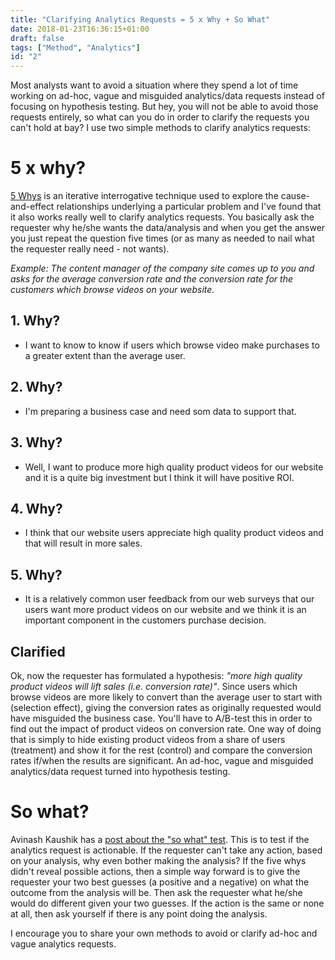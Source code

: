 ```yaml
---
title: "Clarifying Analytics Requests = 5 x Why + So What"
date: 2018-01-23T16:36:15+01:00
draft: false
tags: ["Method", "Analytics"]
id: "2"
---
```


Most analysts want to avoid a situation where they spend a lot of time working on ad-hoc, vague and misguided analytics/data requests instead of focusing on hypothesis testing. But hey, you will not be able to avoid those requests entirely, so what can you do in order to clarify the requests you can't hold at bay? I use two simple methods to clarify analytics requests:

# 5 x why?

[5 Whys](https://en.wikipedia.org/wiki/5_Whys?lipi=urn%3Ali%3Apage%3Ad_flagship3_pulse_read%3B9ooMqnfoT3KI6bkNmvRHFw%3D%3D) is an iterative interrogative technique used to explore the cause-and-effect relationships underlying a particular problem and I've found that it also works really well to clarify analytics requests. You basically ask the requester why he/she wants the data/analysis and when you get the answer you just repeat the question five times (or as many as needed to nail what the requester really need - not wants).

*Example: The content manager of the company site comes up to you and asks for the average conversion rate and the conversion rate for the customers which browse videos on your website.*

## 1. Why?

- I want to know to know if users which browse video make purchases to a greater extent than the average user.

## 2. Why?

- I'm preparing a business case and need som data to support that.

## 3. Why?

- Well, I want to produce more high quality product videos for our website and it is a quite big investment but I think it will have positive ROI.

## 4. Why?

- I think that our website users appreciate high quality product videos and that will result in more sales.

## 5. Why?

- It is a relatively common user feedback from our web surveys that our users want more product videos on our website and we think it is an important component in the customers purchase decision.

## Clarified
Ok, now the requester has formulated a hypothesis: *"more high quality product videos will lift sales (i.e. conversion rate)"*. Since users which browse videos are more likely to convert than the average user to start with (selection effect), giving the conversion rates as originally requested would have misguided the business case. You'll have to A/B-test this in order to find out the impact of product videos on conversion rate. One way of doing that is simply to hide existing product videos from a share of users (treatment) and show it for the rest (control) and compare the conversion rates if/when the results are significant. An ad-hoc, vague and misguided analytics/data request turned into hypothesis testing.

# So what?
Avinash Kaushik has a [post about the "so what" test](http://www.kaushik.net/avinash/kill-useless-web-metrics-apply-so-what-test/?lipi=urn%3Ali%3Apage%3Ad_flagship3_pulse_read%3B9ooMqnfoT3KI6bkNmvRHFw%3D%3D). This is to test if the analytics request is actionable. If the requester can't take any action, based on your analysis, why even bother making the analysis? If the five whys didn't reveal possible actions, then a simple way forward is to give the requester your two best guesses (a positive and a negative) on what the outcome from the analysis will be. Then ask the requester what he/she would do different given your two guesses. If the action is the same or none at all, then ask yourself if there is any point doing the analysis.

I encourage you to share your own methods to avoid or clarify ad-hoc and vague analytics requests.
